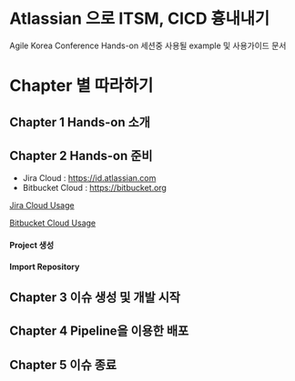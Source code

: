# Atlassian 으로 ITSM, CICD 흉내내기
Agile Korea Conference Hands-on 세션중 사용될 example 및 사용가이드 문서

# Chapter 별 따라하기
## Chapter 1 Hands-on 소개

## Chapter 2 Hands-on 준비
- Jira Cloud : https://id.atlassian.com
- Bitbucket Cloud : https://bitbucket.org

[Jira Cloud Usage](https://github.com/jacobbaek/agilekoreaconference/blob/master/files/Jira_Cloud_manual.pdf)

[Bitbucket Cloud Usage](https://github.com/jacobbaek/agilekoreaconference/blob/master/files/Bitbucket_Cloud_manual.pdf)

#### Project 생성

#### Import Repository 

## Chapter 3 이슈 생성 및 개발 시작

## Chapter 4 Pipeline을 이용한 배포

## Chapter 5 이슈 종료
